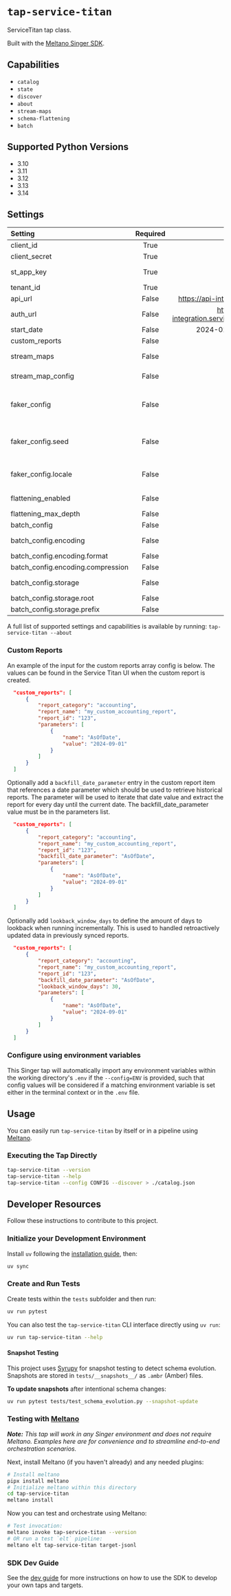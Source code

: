 # `tap-service-titan`

ServiceTitan tap class.

Built with the [Meltano Singer SDK](https://sdk.meltano.com).

## Capabilities

* `catalog`
* `state`
* `discover`
* `about`
* `stream-maps`
* `schema-flattening`
* `batch`

## Supported Python Versions

* 3.10
* 3.11
* 3.12
* 3.13
* 3.14

## Settings

| Setting | Required | Default | Description |
|:--------|:--------:|:-------:|:------------|
| client_id | True     | None    | The client ID to use in authenticating. |
| client_secret | True     | None    | The client secret to use in authenticating. |
| st_app_key | True     | None    | The app key for the Service Titan app used to authenticate. |
| tenant_id | True     | None    | Tenant ID to pull records for. |
| api_url | False    | https://api-integration.servicetitan.io | The url for the ServiceTitan API |
| auth_url | False    | https://auth-integration.servicetitan.io/connect/token | The url for the ServiceTitan OAuth API |
| start_date | False    | 2024-01-01T00:00:00Z | The start date for the records to pull. |
| custom_reports | False    | None    | Custom reports to extract. |
| stream_maps | False    | None    | Config object for stream maps capability. For more information check out [Stream Maps](https://sdk.meltano.com/en/latest/stream_maps.html). |
| stream_map_config | False    | None    | User-defined config values to be used within map expressions. |
| faker_config | False    | None    | Config for the [`Faker`](https://faker.readthedocs.io/en/master/) instance variable `fake` used within map expressions. Only applicable if the plugin specifies `faker` as an addtional dependency (through the `singer-sdk` `faker` extra or directly). |
| faker_config.seed | False    | None    | Value to seed the Faker generator for deterministic output: https://faker.readthedocs.io/en/master/#seeding-the-generator |
| faker_config.locale | False    | None    | One or more LCID locale strings to produce localized output for: https://faker.readthedocs.io/en/master/#localization |
| flattening_enabled | False    | None    | 'True' to enable schema flattening and automatically expand nested properties. |
| flattening_max_depth | False    | None    | The max depth to flatten schemas. |
| batch_config | False    | None    |             |
| batch_config.encoding | False    | None    | Specifies the format and compression of the batch files. |
| batch_config.encoding.format | False    | None    | Format to use for batch files. |
| batch_config.encoding.compression | False    | None    | Compression format to use for batch files. |
| batch_config.storage | False    | None    | Defines the storage layer to use when writing batch files |
| batch_config.storage.root | False    | None    | Root path to use when writing batch files. |
| batch_config.storage.prefix | False    | None    | Prefix to use when writing batch files. |

A full list of supported settings and capabilities is available by running: `tap-service-titan --about`

### Custom Reports

An example of the input for the custom reports array config is below.
The values can be found in the Service Titan UI when the custom report is created.

```json
  "custom_reports": [
      {
          "report_category": "accounting",
          "report_name": "my_custom_accounting_report",
          "report_id": "123",
          "parameters": [
              {
                  "name": "AsOfDate",
                  "value": "2024-09-01"
              }
          ]
      }
  ]
```

Optionally add a `backfill_date_parameter` entry in the custom report item that references a date parameter which should be used to retrieve historical reports.
The parameter will be used to iterate that date value and extract the report for every day until the current date.
The backfill_date_parameter value must be in the parameters list.

```json
  "custom_reports": [
      {
          "report_category": "accounting",
          "report_name": "my_custom_accounting_report",
          "report_id": "123",
          "backfill_date_parameter": "AsOfDate",
          "parameters": [
              {
                  "name": "AsOfDate",
                  "value": "2024-09-01"
              }
          ]
      }
  ]
```

Optionally add `lookback_window_days` to define the amount of days to lookback when running incrementally.
This is used to handled retroactively updated data in previously synced reports.

```json
  "custom_reports": [
      {
          "report_category": "accounting",
          "report_name": "my_custom_accounting_report",
          "report_id": "123",
          "backfill_date_parameter": "AsOfDate",
          "lookback_window_days": 30,
          "parameters": [
              {
                  "name": "AsOfDate",
                  "value": "2024-09-01"
              }
          ]
      }
  ]
```
### Configure using environment variables

This Singer tap will automatically import any environment variables within the working directory's
`.env` if the `--config=ENV` is provided, such that config values will be considered if a matching
environment variable is set either in the terminal context or in the `.env` file.

## Usage

You can easily run `tap-service-titan` by itself or in a pipeline using [Meltano](https://meltano.com/).

### Executing the Tap Directly

```bash
tap-service-titan --version
tap-service-titan --help
tap-service-titan --config CONFIG --discover > ./catalog.json
```

## Developer Resources

Follow these instructions to contribute to this project.

### Initialize your Development Environment

Install `uv` following the [installation guide](https://docs.astral.sh/uv/getting-started/installation/), then:

```bash
uv sync
```

### Create and Run Tests

Create tests within the `tests` subfolder and
  then run:

```bash
uv run pytest
```

You can also test the `tap-service-titan` CLI interface directly using `uv run`:

```bash
uv run tap-service-titan --help
```

#### Snapshot Testing

This project uses [Syrupy](https://github.com/tophat/syrupy) for snapshot testing to detect schema evolution. Snapshots are stored in `tests/__snapshots__/` as `.ambr` (Amber) files.

**To update snapshots** after intentional schema changes:

```bash
uv run pytest tests/test_schema_evolution.py --snapshot-update
```

### Testing with [Meltano](https://www.meltano.com)

_**Note:** This tap will work in any Singer environment and does not require Meltano.
Examples here are for convenience and to streamline end-to-end orchestration scenarios._

Next, install Meltano (if you haven't already) and any needed plugins:

```bash
# Install meltano
pipx install meltano
# Initialize meltano within this directory
cd tap-service-titan
meltano install
```

Now you can test and orchestrate using Meltano:

```bash
# Test invocation:
meltano invoke tap-service-titan --version
# OR run a test `elt` pipeline:
meltano elt tap-service-titan target-jsonl
```

### SDK Dev Guide

See the [dev guide](https://sdk.meltano.com/en/latest/dev_guide.html) for more instructions on how to use the SDK to
develop your own taps and targets.
